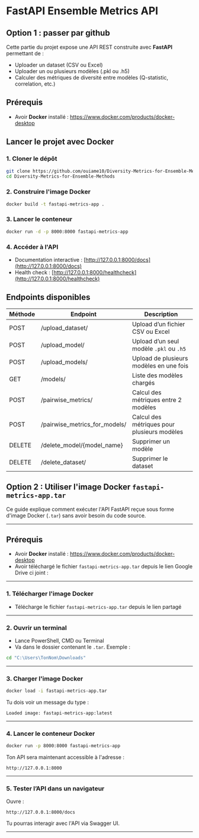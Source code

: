 # FastAPI Ensemble Metrics API
## Option 1 : passer par github
Cette partie du projet expose une API REST construite avec **FastAPI** permettant de :
- Uploader un dataset (CSV ou Excel)
- Uploader un ou plusieurs modèles (.pkl ou .h5)
- Calculer des métriques de diversité entre modèles (Q-statistic, correlation, etc.)

##  Prérequis

- Avoir **Docker** installé : https://www.docker.com/products/docker-desktop

##  Lancer le projet avec Docker

### 1. Cloner le dépôt
```bash
git clone https://github.com/ouiame10/Diversity-Metrics-for-Ensemble-Methods
cd Diversity-Metrics-for-Ensemble-Methods
```

### 2. Construire l'image Docker
```bash
docker build -t fastapi-metrics-app .
```

### 3. Lancer le conteneur
```bash
docker run -d -p 8000:8000 fastapi-metrics-app
```

### 4. Accéder à l'API
- Documentation interactive : [http://127.0.0.1:8000/docs](http://127.0.0.1:8000/docs)
- Health check : [http://127.0.0.1:8000/healthcheck](http://127.0.0.1:8000/healthcheck)

##  Endpoints disponibles

| Méthode | Endpoint                        | Description                                 |
|---------|----------------------------------|---------------------------------------------|
| POST    | /upload_dataset/                | Upload d’un fichier CSV ou Excel            |
| POST    | /upload_model/                  | Upload d’un seul modèle `.pkl` ou `.h5`     |
| POST    | /upload_models/                 | Upload de plusieurs modèles en une fois     |
| GET     | /models/                        | Liste des modèles chargés                   |
| POST    | /pairwise_metrics/              | Calcul des métriques entre 2 modèles        |
| POST    | /pairwise_metrics_for_models/   | Calcul des métriques pour plusieurs modèles |
| DELETE  | /delete_model/{model_name}      | Supprimer un modèle                         |
| DELETE  | /delete_dataset/                | Supprimer le dataset                        |


## Option 2 : Utiliser l'image Docker `fastapi-metrics-app.tar`

Ce guide explique comment exécuter l'API FastAPI reçue sous forme d'image Docker (`.tar`) sans avoir besoin du code source.

---

##  Prérequis

- Avoir **Docker** installé : https://www.docker.com/products/docker-desktop
- Avoir téléchargé le fichier `fastapi-metrics-app.tar` depuis le lien Google Drive ci joint :  

---


### 1.  Télécharger l'image Docker

- Télécharge le fichier `fastapi-metrics-app.tar` depuis le lien partagé

---

### 2.  Ouvrir un terminal

- Lance PowerShell, CMD ou Terminal 
- Va dans le dossier contenant le `.tar`. Exemple :

```bash
cd "C:\Users\TonNom\Downloads"
```

---

### 3.  Charger l'image Docker

```bash
docker load -i fastapi-metrics-app.tar
```

Tu dois voir un message du type :
```
Loaded image: fastapi-metrics-app:latest
```

---

### 4. Lancer le conteneur Docker

```bash
docker run -p 8000:8000 fastapi-metrics-app
```

 Ton API sera maintenant accessible à l'adresse :
```
http://127.0.0.1:8000
```

---

### 5.  Tester l’API dans un navigateur

Ouvre :
```
http://127.0.0.1:8000/docs
```
Tu pourras interagir avec l'API via Swagger UI.

---
